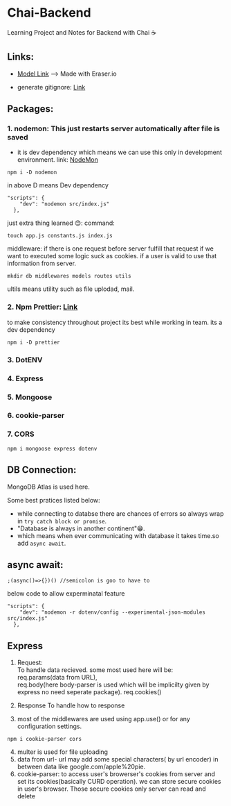 # Chai-Backend
Learning Project and Notes for Backend with Chai ☕

## Links: 
- [Model Link](https://app.eraser.io/workspace/71R8aofZoj3QF4f1JKdK) --> Made with Eraser.io

- generate gitignore: [Link](https://mrkandreev.name/snippets/gitignore-generator/#Node)

## Packages:

### 1. nodemon: This just restarts server automatically after file is saved
- it is dev dependency which means we can use this only in development environment.
link: [NodeMon](https://www.npmjs.com/package/nodemon)
```
npm i -D nodemon
```
in above D means Dev dependency
```
"scripts": {
    "dev": "nodemon src/index.js"
  },
```
just extra thing learned 😊:
command: 
```
touch app.js constants.js index.js
```

middleware:
if there is one request before server fulfill that request if we want to executed some logic suck as cookies. if a user is valid to use that information from server.

```
mkdir db middlewares models routes utils
```
ultils means utility such as file uplodad, mail. 

### 2. Npm Prettier: [Link](https://www.npmjs.com/package/prettier)
to make consistency throughout project its best while working in team.
its a dev dependency
```
npm i -D prettier
```
### 3. DotENV
### 4. Express
### 5. Mongoose
### 6. cookie-parser
### 7. CORS

```
npm i mongoose express dotenv
```
## DB Connection:
MongoDB Atlas is used here.

Some best pratices listed below:

- while connecting to databse there are chances of errors so always wrap in ```try catch block or promise```.
- "Database is always in another continent"😁. 
- which means when ever communicating with database it takes time.so add ```async await```. 

## async await:
```
;(async()=>{})() //semicolon is goo to have to 
```
below code to allow experminatal feature
```
"scripts": {
    "dev": "nodemon -r dotenv/config --experimental-json-modules src/index.js"
  },
```
## Express
1. Request:<br/>
To handle data recieved.
some most used here will be:<br/>
req.params(data from URL), <br/>
req.body(here body-parser is used which will be implicilty given by express no need seperate package).
req.cookies()
2. Response
To handle how to response

3. most of the middlewares are used using app.use() or for any configuration settings.
```
npm i cookie-parser cors
```
4. multer is used for file uploading
5. data from url- url may add some special characters( by url encoder) in between data like google.com/apple%20pie.
6. cookie-parser: to access user's browerser's cookies from server and set its cookies(basically CURD operation). we can store secure cookies in user's browser. Those secure cookies only server can read and delete







